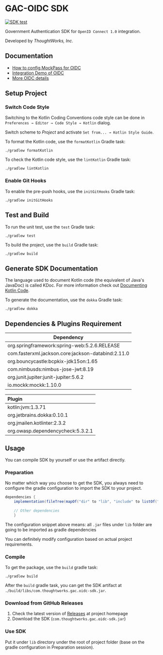 # GAC-OIDC SDK

[![SDK test](https://github.com/thoughtworks/GAC-OpenID-Connect/actions/workflows/sdk-test.yaml/badge.svg)](https://github.com/thoughtworks/GAC-OpenID-Connect/actions/workflows/sdk-test.yaml)

Government Authentication SDK for `OpenID Connect 1.0` integration.

Developed by _ThoughtWorks, Inc_.

## Documentation

- [How to config MockPass for OIDC](documents/How-To-Config-MockPass-For-OIDC.md)
- [Integration Demo of OIDC](documents/Integration-Demo-Of-OIDC.md)
- [More OIDC details](https://docs.google.com/presentation/d/1JNm5N8vuZvIMBCw3dVIunlKrXK7HhawMI5VDVyMf1cY/edit#slide=id.p1)


## Setup Project

### Switch Code Style

Switching to the Kotlin Coding Conventions code style can be done in `Preferences → Editor → Code Style → Kotlin` dialog. 

Switch scheme to *Project* and activate `Set from... → Kotlin Style Guide`.

To format the Kotlin code, use the `formatKotlin` Gradle task:

```
./gradlew formatKotlin
```

To check the Kotlin code style, use the `lintKotlin` Gradle task:

```
./gradlew lintKotlin
```

### Enable Git Hooks

To enable the pre-push hooks, use the `initGitHooks` Gradle task:

```
./gradlew initGitHooks
```

## Test and Build

To run the unit test, use the `test` Gradle task:

```
./gradlew test
```

To build the project, use the `build` Gradle task:

```
./gradlew build
```

## Generate SDK Documentation

The language used to document Kotlin code (the equivalent of Java's JavaDoc) is called KDoc. For more information check out [Documenting Kotlin Code](https://kotlinlang.org/docs/reference/kotlin-doc.html).

To generate the documentation, use the `dokka` Gradle task:

```
./gradlew dokka
```


## Dependencies & Plugins Requirement

Dependency |
---- |
org.springframework:spring-web:5.2.6.RELEASE |
com.fasterxml.jackson.core:jackson-databind:2.11.0 |
org.bouncycastle:bcpkix-jdk15on:1.65 |
com.nimbusds:nimbus-jose-jwt:8.19 |
org.junit.jupiter:junit-jupiter:5.6.2 |
io.mockk:mockk:1.10.0 |


Plugin |
:---- |
kotlin:jvm:1.3.71 |
org.jetbrains.dokka:0.10.1 |
org.jmailen.kotlinter:2.3.2 |
org.owasp.dependencycheck:5.3.2.1 | 


## Usage

You can compile SDK by yourself or use the artifact directly.

### Preparation
No matter which way you choose to get the SDK, you always need to configure the gradle configuration to import the SDK to your project.

``` groovy
dependencies {
    implementation(fileTree(mapOf("dir" to "lib", "include" to listOf("*.jar"))))
 
    // Other dependencies
    }
```

The configuration snippet above means: all `.jar` files under `lib` folder are going to be imported as gradle dependencies

You can definitely modify configuration based on actual project requirements.

### Compile
To get the package, use the `build` gradle task:

```
./gradlew build
```

After the `build` gradle task, you can get the SDK artifact at `./build/libs/com.thoughtworks.gac.oidc-sdk.jar`.

### Download from GitHub Releases
1. Check the latest version of [Releases](https://github.com/thoughtworks/GAC-OpenID-Connect/releases/latest) at project homepage
2. Download the SDK (`com.thoughtworks.gac.oidc-sdk.jar`)

### Use SDK

Put it under `lib` directory under the root of project folder (base on the gradle configuration in Preparation session).




